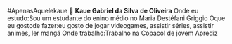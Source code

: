#ApenasAquelekaue 👋
**Kaue Gabriel da Silva de Oliveira** 
Onde eu estudo:Sou um estudante do enino médio no Maria Destéfani Griggio
Oque eu gostode fazer:eu gosto de jogar videogames, assistir séries, assistir animes, ler mangá
Onde trabalho:Trabalho na Copacol de jovem Aprediz

